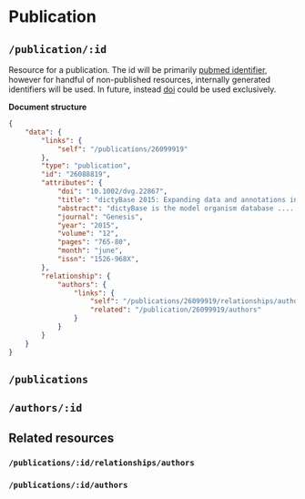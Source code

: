 # Publication

## `/publication/:id`
Resource for a publication. The id will be primarily [pubmed
identifier](https://en.wikipedia.org/wiki/PubMed#PubMed_identifier), however
for handful of non-published resources, internally generated identifiers will
be used. In future, instead
[doi](https://en.wikipedia.org/wiki/Digital_object_identifier) could be used
exclusively.

**Document structure**

```json
{
    "data": {
        "links": {
            "self": "/publications/26099919"
        },
        "type": "publication",
        "id": "26088819",
        "attributes": {
            "doi": "10.1002/dvg.22867",
            "title": "dictyBase 2015: Expanding data and annotations in a new software environment",
            "abstract": "dictyBase is the model organism database ......",
            "journal": "Genesis",
            "year": "2015",
            "volume": "12",
            "pages": "765-80",
            "month": "june",
            "issn": "1526-968X",
        },
        "relationship": {
            "authors": {
                "links": {
                    "self": "/publications/26099919/relationships/authors",
                    "related": "/publication/26099919/authors"
                }
            }
        }
    }
}
```

## `/publications`

## `/authors/:id`

## Related resources

### `/publications/:id/relationships/authors`

### `/publications/:id/authors` 

